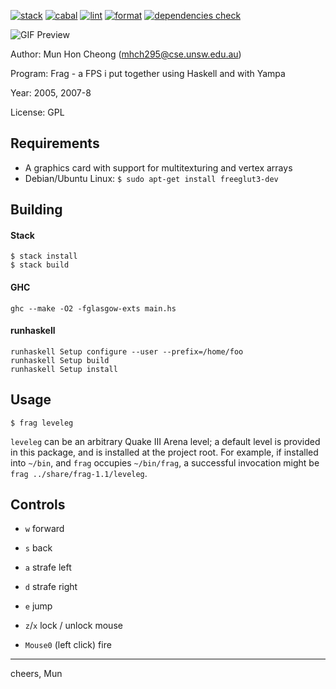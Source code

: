 [![stack](https://github.com/haskell-game-archives/frag/workflows/stack/badge.svg)](https://github.com/haskell-game-archives/frag/actions?query=workflow%3Astack)
[![cabal](https://github.com/haskell-game-archives/frag/workflows/cabal/badge.svg)](https://github.com/haskell-game-archives/frag/actions?query=workflow%3Acabal)
[![lint](https://github.com/haskell-game-archives/frag/workflows/lint/badge.svg)](https://github.com/haskell-game-archives/frag/actions?query=workflow%3Alint)
[![format](https://github.com/haskell-game-archives/frag/workflows/format/badge.svg)](https://github.com/haskell-game-archives/frag/actions?query=workflow%3Aformat)
[![dependencies check](https://github.com/haskell-game-archives/frag/actions/workflows/outdated.yml/badge.svg)](https://github.com/haskell-game-archives/frag/actions/workflows/outdated.yml)

![GIF Preview](frag.gif)

Author: Mun Hon Cheong (mhch295@cse.unsw.edu.au)

Program: Frag - a FPS i put together using Haskell and with Yampa

Year: 2005, 2007-8

License: GPL


## Requirements

* A graphics card with support for multitexturing and vertex arrays
* Debian/Ubuntu Linux: `$ sudo apt-get install freeglut3-dev`


## Building

#### Stack

```
$ stack install
$ stack build
```

#### GHC

```
ghc --make -O2 -fglasgow-exts main.hs
```

#### runhaskell

```
runhaskell Setup configure --user --prefix=/home/foo
runhaskell Setup build
runhaskell Setup install
```


## Usage

```
$ frag leveleg
```

`leveleg` can be an arbitrary Quake III Arena level; a default level is provided in this package, and is installed at the project root. For example, if installed into `~/bin`, and `frag` occupies `~/bin/frag`, a successful invocation might be `frag ../share/frag-1.1/leveleg`.


## Controls

* `w` forward
* `s` back
* `a` strafe left
* `d` strafe right

* `e` jump
* `z`/`x` lock / unlock mouse
* `Mouse0` (left click) fire


---

cheers,
Mun
